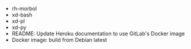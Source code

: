 
- rh-morbol
- xd-bash
- xd-pl
- xd-py
- README: Update Heroku documentation to use GitLab's Docker image
- Docker image: build from Debian latest
